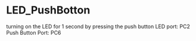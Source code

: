 # LED_PushBotton
turning on the LED for 1 second by pressing the push button
LED port: PC2
Push Button Port: PC6
